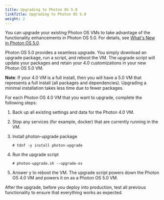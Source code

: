 ```yaml
---
title: Upgrading to Photon OS 5.0
linkTitle: Upgrading to Photon OS 5.0
weight: 2
---
```


You can upgrade your existing Photon OS VMs to take advantage of the functionality enhancements in Photon OS 5.0. For details, see [What's New in Photon OS 5.0](../whats-new/).

Photon OS 5.0 provides a seamless upgrade. You simply download an upgrade package, run a script, and reboot the VM. The upgrade script will update your packages and retain your 4.0 customizations in your new Photon OS 5.0 VM.

**Note**: If your 4.0 VM is a full install, then you will have a 5.0 VM that represents a full install (all packages and dependencies). Upgrading a minimal installation takes less time due to fewer packages.

For each Photon OS 4.0 VM that you want to upgrade, complete the following steps:

1.	Back up all existing settings and data for the Photon 4.0 VM.
2.	Stop any services (for example, docker) that are currently running in the VM.
3.	Install photon-upgrade package
    
    ```
    # tdnf -y install photon-upgrade
    ```

4.	Run the upgrade script
    
    ```
    # photon-upgrade.sh --upgrade-os
    ```

5.	Answer y to reboot the VM. The upgrade script powers down the Photon OS 4.0 VM and powers it on as a Photon OS 5.0 VM.

After the upgrade, before you deploy into production, test all previous functionality to ensure that everything works as expected.

